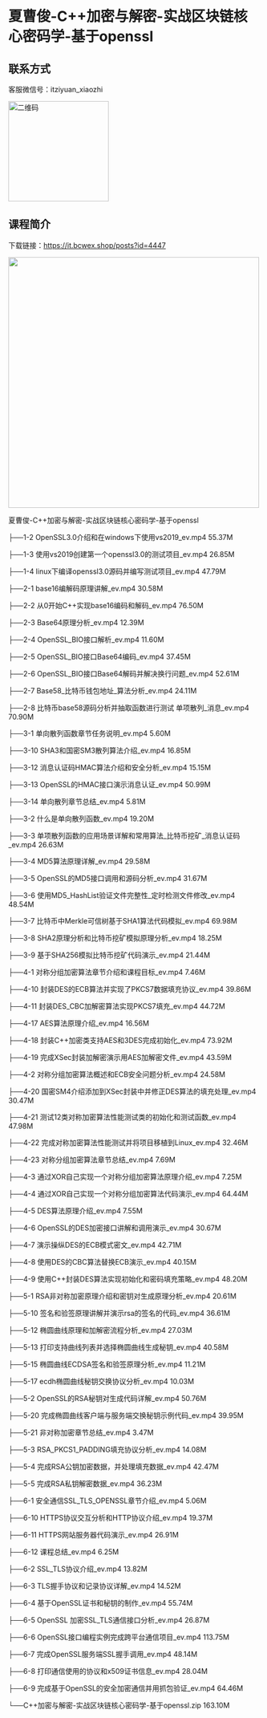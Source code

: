 # 夏曹俊-C++加密与解密-实战区块链核心密码学-基于openssl

## 联系方式

客服微信号：itziyuan_xiaozhi

<img src="https://ziyuanyun.oss-cn-guangzhou.aliyuncs.com/common/20240614073449/666b82192834a.jpg" width="200" height="200" alt="二维码">

## 课程简介

下载链接：https://it.bcwex.shop/posts?id=4447

<img src="https://ziyuanyun.oss-cn-guangzhou.aliyuncs.com/yun/20240917073047/66e8bfa7366e0.jpg" width="500" alt="">

  

 夏曹俊-C++加密与解密-实战区块链核心密码学-基于openssl

 ├──1-2 OpenSSL3.0介绍和在windows下使用vs2019_ev.mp4 55.37M

 ├──1-3 使用vs2019创建第一个openssl3.0的测试项目_ev.mp4 26.85M

 ├──1-4 linux下编译openssl3.0源码并编写测试项目_ev.mp4 47.79M

 ├──2-1 base16编解码原理讲解_ev.mp4 30.58M

 ├──2-2 从0开始C++实现base16编码和解码_ev.mp4 76.50M

 ├──2-3 Base64原理分析_ev.mp4 12.39M

 ├──2-4 OpenSSL_BIO接口解析_ev.mp4 11.60M

 ├──2-5 OpenSSL_BIO接口Base64编码_ev.mp4 37.45M

 ├──2-6 OpenSSL_BIO接口Base64解码并解决换行问题_ev.mp4 52.61M

 ├──2-7 Base58_比特币钱包地址_算法分析_ev.mp4 24.11M

 ├──2-8 比特币base58源码分析并抽取函数进行测试 单项散列_消息_ev.mp4 70.90M

 ├──3-1 单向散列函数章节任务说明_ev.mp4 5.60M

 ├──3-10 SHA3和国密SM3散列算法介绍_ev.mp4 16.85M

 ├──3-12 消息认证码HMAC算法介绍和安全分析_ev.mp4 15.15M

 ├──3-13 OpenSSL的HMAC接口演示消息认证_ev.mp4 50.99M

 ├──3-14 单向散列章节总结_ev.mp4 5.81M

 ├──3-2 什么是单向散列函数_ev.mp4 19.20M

 ├──3-3 单项散列函数的应用场景详解和常用算法_比特币挖矿_消息认证码_ev.mp4 26.63M

 ├──3-4 MD5算法原理详解_ev.mp4 29.58M

 ├──3-5 OpenSSL的MD5接口调用和源码分析_ev.mp4 31.67M

 ├──3-6 使用MD5_HashList验证文件完整性_定时检测文件修改_ev.mp4 48.54M

 ├──3-7 比特币中Merkle可信树基于SHA1算法代码模拟_ev.mp4 69.98M

 ├──3-8 SHA2原理分析和比特币挖矿模拟原理分析_ev.mp4 18.25M

 ├──3-9 基于SHA256模拟比特币挖矿代码演示_ev.mp4 21.44M

 ├──4-1 对称分组加密算法章节介绍和课程目标_ev.mp4 7.46M

 ├──4-10 封装DES的ECB算法并实现了PKCS7数据填充协议_ev.mp4 39.86M

 ├──4-11 封装DES_CBC加解密算法实现PKCS7填充_ev.mp4 44.72M

 ├──4-17 AES算法原理介绍_ev.mp4 16.56M

 ├──4-18 封装C++加密类支持AES和3DES完成初始化_ev.mp4 73.92M

 ├──4-19 完成XSec封装加解密演示用AES加解密文件_ev.mp4 43.59M

 ├──4-2 对称分组加密算法概述和ECB安全问题分析_ev.mp4 24.58M

 ├──4-20 国密SM4介绍添加到XSec封装中并修正DES算法的填充处理_ev.mp4 30.47M

 ├──4-21 测试12类对称加密算法性能测试类的初始化和测试函数_ev.mp4 47.98M

 ├──4-22 完成对称加密算法性能测试并将项目移植到Linux_ev.mp4 32.46M

 ├──4-23 对称分组加密算法章节总结_ev.mp4 7.69M

 ├──4-3 通过XOR自己实现一个对称分组加密算法原理介绍_ev.mp4 7.25M

 ├──4-4 通过XOR自己实现一个对称分组加密算法代码演示_ev.mp4 64.44M

 ├──4-5 DES算法原理介绍_ev.mp4 7.55M

 ├──4-6 OpenSSL的DES加密接口讲解和调用演示_ev.mp4 30.67M

 ├──4-7 演示操纵DES的ECB模式密文_ev.mp4 42.71M

 ├──4-8 使用DES的CBC算法替换ECB演示_ev.mp4 40.15M

 ├──4-9 使用C++封装DES算法实现初始化和密码填充策略_ev.mp4 48.20M

 ├──5-1 RSA非对称加密原理介绍和密钥对生成原理分析_ev.mp4 20.61M

 ├──5-10 签名和验签原理讲解并演示rsa的签名的代码_ev.mp4 36.61M

 ├──5-12 椭圆曲线原理和加解密流程分析_ev.mp4 27.03M

 ├──5-13 打印支持曲线列表并选择椭圆曲线生成秘钥_ev.mp4 40.58M

 ├──5-15 椭圆曲线ECDSA签名和验签原理分析_ev.mp4 11.21M

 ├──5-17 ecdh椭圆曲线秘钥交换协议分析_ev.mp4 10.03M

 ├──5-2 OpenSSL的RSA秘钥对生成代码详解_ev.mp4 50.76M

 ├──5-20 完成椭圆曲线客户端与服务端交换秘钥示例代码_ev.mp4 39.95M

 ├──5-21 非对称加密章节总结_ev.mp4 3.47M

 ├──5-3 RSA_PKCS1_PADDING填充协议分析_ev.mp4 14.08M

 ├──5-4 完成RSA公钥加密数据，并处理填充数据_ev.mp4 42.47M

 ├──5-5 完成RSA私钥解密数据_ev.mp4 36.23M

 ├──6-1 安全通信SSL_TLS_OPENSSL章节介绍_ev.mp4 5.06M

 ├──6-10 HTTPS协议交互分析和HTTP协议介绍_ev.mp4 19.37M

 ├──6-11 HTTPS网站服务器代码演示_ev.mp4 26.91M

 ├──6-12 课程总结_ev.mp4 6.25M

 ├──6-2 SSL_TLS协议介绍_ev.mp4 13.82M

 ├──6-3 TLS握手协议和记录协议详解_ev.mp4 14.52M

 ├──6-4 基于OpenSSL证书和秘钥的制作_ev.mp4 55.74M

 ├──6-5 OpenSSL 加密SSL_TLS通信接口分析_ev.mp4 26.87M

 ├──6-6 OpenSSL接口编程实例完成跨平台通信项目_ev.mp4 113.75M

 ├──6-7 完成OpenSSL服务端SSL握手调用_ev.mp4 48.14M

 ├──6-8 打印通信使用的协议和x509证书信息_ev.mp4 28.04M

 ├──6-9 完成基于OpenSSL的安全加密通信并用抓包验证_ev.mp4 64.46M

 └──C++加密与解密-实战区块链核心密码学-基于openssl.zip 163.10M

  